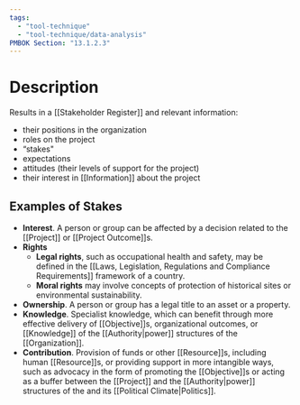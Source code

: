 ```yaml
---
tags:
  - "tool-technique"
  - "tool-technique/data-analysis"
PMBOK Section: "13.1.2.3"
---
```

# Description
Results in a [[Stakeholder Register]] and relevant information:
- their positions in the organization
- roles on the project
- “stakes"
- expectations
- attitudes (their levels of support for the project)
- their interest in [[Information]] about the project
## Examples of Stakes
- **Interest**. A person or group can be affected by a decision related to the [[Project]] or [[Project Outcome]]s.
- **Rights**
	- **Legal rights**, such as occupational health and safety, may be defined in the [[Laws, Legislation, Regulations and Compliance Requirements]] framework of a country.
	- **Moral rights** may involve concepts of protection of historical sites or environmental sustainability.
- **Ownership**. A person or group has a legal title to an asset or a property.
- **Knowledge**. Specialist knowledge, which can benefit through more effective delivery of [[Objective]]s, organizational outcomes, or [[Knowledge]] of the [[Authority|power]] structures of the [[Organization]].
- **Contribution**. Provision of funds or other [[Resource]]s, including human [[Resource]]s, or providing support in more intangible ways, such as advocacy in the form of promoting the [[Objective]]s or acting as a buffer between the [[Project]] and the [[Authority|power]] structures of the and its [[Political Climate|Politics]].